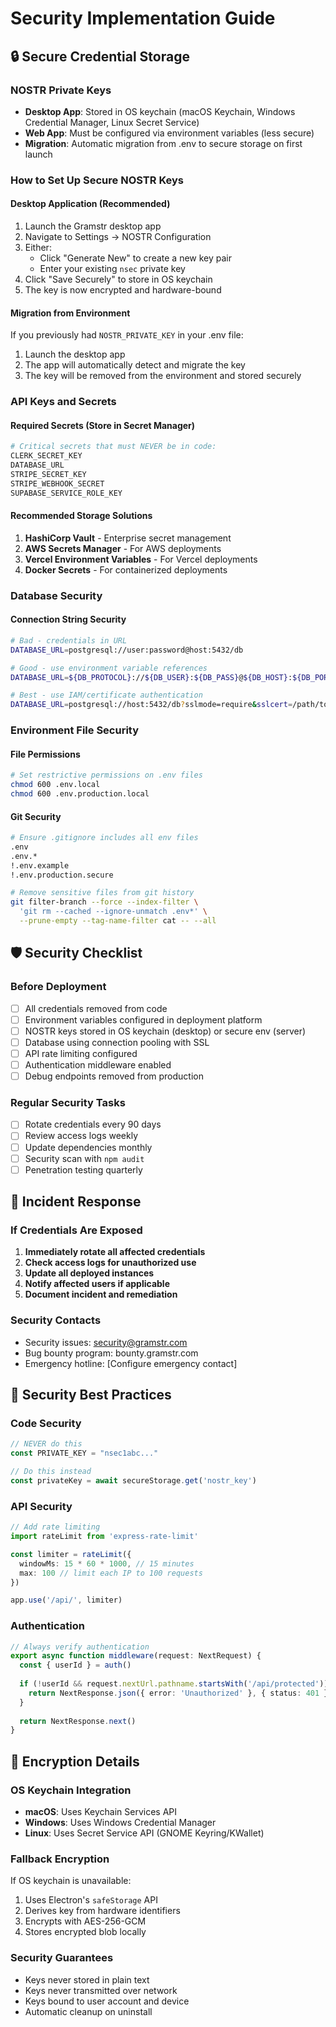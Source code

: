 # Security Implementation Guide

## 🔒 Secure Credential Storage

### NOSTR Private Keys
- **Desktop App**: Stored in OS keychain (macOS Keychain, Windows Credential Manager, Linux Secret Service)
- **Web App**: Must be configured via environment variables (less secure)
- **Migration**: Automatic migration from .env to secure storage on first launch

### How to Set Up Secure NOSTR Keys

#### Desktop Application (Recommended)
1. Launch the Gramstr desktop app
2. Navigate to Settings → NOSTR Configuration
3. Either:
   - Click "Generate New" to create a new key pair
   - Enter your existing `nsec` private key
4. Click "Save Securely" to store in OS keychain
5. The key is now encrypted and hardware-bound

#### Migration from Environment
If you previously had `NOSTR_PRIVATE_KEY` in your .env file:
1. Launch the desktop app
2. The app will automatically detect and migrate the key
3. The key will be removed from the environment and stored securely

### API Keys and Secrets

#### Required Secrets (Store in Secret Manager)
```bash
# Critical secrets that must NEVER be in code:
CLERK_SECRET_KEY
DATABASE_URL
STRIPE_SECRET_KEY
STRIPE_WEBHOOK_SECRET
SUPABASE_SERVICE_ROLE_KEY
```

#### Recommended Storage Solutions
1. **HashiCorp Vault** - Enterprise secret management
2. **AWS Secrets Manager** - For AWS deployments
3. **Vercel Environment Variables** - For Vercel deployments
4. **Docker Secrets** - For containerized deployments

### Database Security

#### Connection String Security
```bash
# Bad - credentials in URL
DATABASE_URL=postgresql://user:password@host:5432/db

# Good - use environment variable references
DATABASE_URL=${DB_PROTOCOL}://${DB_USER}:${DB_PASS}@${DB_HOST}:${DB_PORT}/${DB_NAME}

# Best - use IAM/certificate authentication
DATABASE_URL=postgresql://host:5432/db?sslmode=require&sslcert=/path/to/cert
```

### Environment File Security

#### File Permissions
```bash
# Set restrictive permissions on .env files
chmod 600 .env.local
chmod 600 .env.production.local
```

#### Git Security
```bash
# Ensure .gitignore includes all env files
.env
.env.*
!.env.example
!.env.production.secure

# Remove sensitive files from git history
git filter-branch --force --index-filter \
  'git rm --cached --ignore-unmatch .env*' \
  --prune-empty --tag-name-filter cat -- --all
```

## 🛡️ Security Checklist

### Before Deployment
- [ ] All credentials removed from code
- [ ] Environment variables configured in deployment platform
- [ ] NOSTR keys stored in OS keychain (desktop) or secure env (server)
- [ ] Database using connection pooling with SSL
- [ ] API rate limiting configured
- [ ] Authentication middleware enabled
- [ ] Debug endpoints removed from production

### Regular Security Tasks
- [ ] Rotate credentials every 90 days
- [ ] Review access logs weekly
- [ ] Update dependencies monthly
- [ ] Security scan with `npm audit`
- [ ] Penetration testing quarterly

## 🚨 Incident Response

### If Credentials Are Exposed
1. **Immediately rotate all affected credentials**
2. **Check access logs for unauthorized use**
3. **Update all deployed instances**
4. **Notify affected users if applicable**
5. **Document incident and remediation**

### Security Contacts
- Security issues: security@gramstr.com
- Bug bounty program: bounty.gramstr.com
- Emergency hotline: [Configure emergency contact]

## 📝 Security Best Practices

### Code Security
```typescript
// NEVER do this
const PRIVATE_KEY = "nsec1abc..."

// Do this instead
const privateKey = await secureStorage.get('nostr_key')
```

### API Security
```typescript
// Add rate limiting
import rateLimit from 'express-rate-limit'

const limiter = rateLimit({
  windowMs: 15 * 60 * 1000, // 15 minutes
  max: 100 // limit each IP to 100 requests
})

app.use('/api/', limiter)
```

### Authentication
```typescript
// Always verify authentication
export async function middleware(request: NextRequest) {
  const { userId } = auth()
  
  if (!userId && request.nextUrl.pathname.startsWith('/api/protected')) {
    return NextResponse.json({ error: 'Unauthorized' }, { status: 401 })
  }
  
  return NextResponse.next()
}
```

## 🔐 Encryption Details

### OS Keychain Integration
- **macOS**: Uses Keychain Services API
- **Windows**: Uses Windows Credential Manager
- **Linux**: Uses Secret Service API (GNOME Keyring/KWallet)

### Fallback Encryption
If OS keychain is unavailable:
1. Uses Electron's `safeStorage` API
2. Derives key from hardware identifiers
3. Encrypts with AES-256-GCM
4. Stores encrypted blob locally

### Security Guarantees
- Keys never stored in plain text
- Keys never transmitted over network
- Keys bound to user account and device
- Automatic cleanup on uninstall